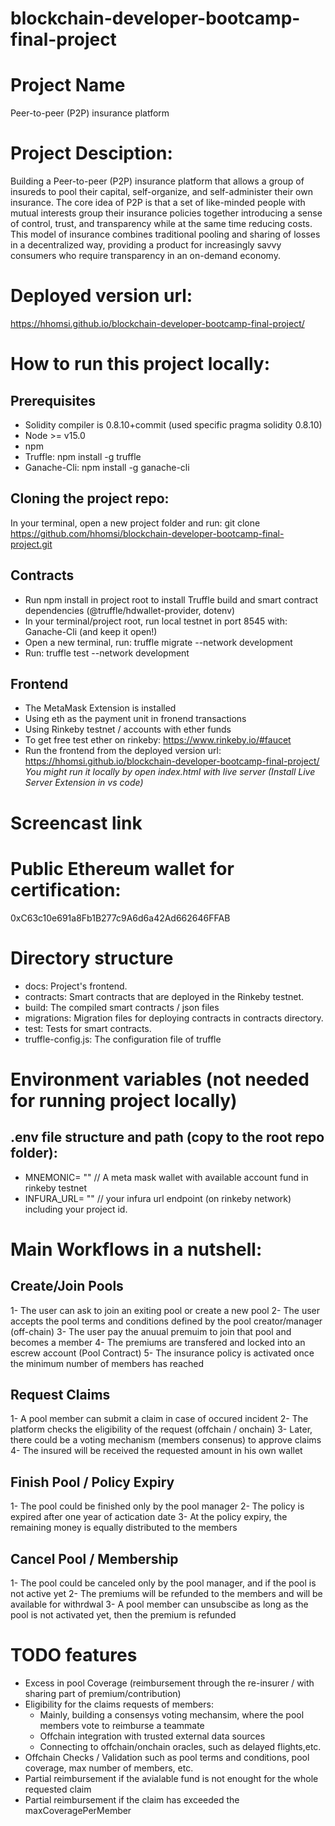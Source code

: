 # blockchain-developer-bootcamp-final-project

# Project Name

Peer-to-peer (P2P) insurance platform

# Project Desciption: 

Building a Peer-to-peer (P2P) insurance platform that allows a group of insureds to pool their capital, self-organize, and self-administer their own insurance. The core idea of P2P is that a set of like-minded people with mutual interests group their insurance policies together introducing a sense of control, trust, and transparency while at the same time reducing costs. This model of insurance combines traditional pooling and sharing of losses in a decentralized way, providing a product for increasingly savvy consumers who require transparency in an on-demand economy. 

# Deployed version url:

https://hhomsi.github.io/blockchain-developer-bootcamp-final-project/

# How to run this project locally:

## Prerequisites

- Solidity compiler is 0.8.10+commit (used specific pragma solidity 0.8.10)
- Node >= v15.0
- npm
- Truffle: npm install -g truffle
- Ganache-Cli: npm install -g ganache-cli

## Cloning the project repo:

In your terminal, open a new project folder and run:
  git clone https://github.com/hhomsi/blockchain-developer-bootcamp-final-project.git

## Contracts

- Run npm install in project root to install Truffle build and smart contract dependencies (@truffle/hdwallet-provider, dotenv)
- In your terminal/project root, run local testnet in port 8545 with: Ganache-Cli (and keep it open!)
- Open a new terminal, run: truffle migrate --network development
- Run: truffle test --network development

## Frontend

- The MetaMask Extension is installed
- Using eth as the payment unit in fronend transactions
- Using Rinkeby testnet / accounts with ether funds
- To get free test ether on rinkeby: https://www.rinkeby.io/#faucet
- Run the frontend from the deployed version url: https://hhomsi.github.io/blockchain-developer-bootcamp-final-project/
  *You might run it locally by open index.html with live server (Install Live Server Extension in vs code)*

# Screencast link

# Public Ethereum wallet for certification:

0xC63c10e691a8Fb1B277c9A6d6a42Ad662646FFAB

# Directory structure

- docs: Project's frontend.
- contracts: Smart contracts that are deployed in the Rinkeby testnet.
- build: The compiled smart contracts / json files
- migrations: Migration files for deploying contracts in contracts directory.
- test: Tests for smart contracts.
- truffle-config.js: The configuration file of truffle

# Environment variables (not needed for running project locally)

## .env file structure and path (copy to the root repo folder):
  - MNEMONIC= ""    // A meta mask wallet with available account fund in rinkeby testnet
  - INFURA_URL= ""  // your infura url endpoint (on rinkeby network) including your project id.

# Main Workflows in a nutshell:

## Create/Join Pools

  1- The user can ask to join an exiting pool or create a new pool
  2- The user accepts the pool terms and conditions defined by the pool creator/manager (off-chain)
  3- The user pay the anuual premuim to join that pool and becomes a member
  4- The premiums are transfered and locked into an escrew account (Pool Contract)
  5- The insurance policy is activated once the minimum number of members has reached
  
## Request Claims

  1- A pool member can submit a claim in case of occured incident
  2- The platform checks the eligibility of the request (offchain / onchain)
  3- Later, there could be a voting mechanism (members consenus) to approve claims
  4- The insured will be received the requested amount in his own wallet

## Finish Pool / Policy Expiry

  1- The pool could be finished only by the pool manager
  2- The policy is expired after one year of actication date
  3- At the policy expiry, the remaining money is equally distributed to the members

## Cancel Pool / Membership

  1- The pool could be canceled only by the pool manager, and if the pool is not active yet
  2- The premiums will be refunded to the members and will be available for withrdwal
  3- A pool member can unsubscibe as long as the pool is not activated yet, then the premium is refunded  

# TODO features

- Excess in pool Coverage (reimbursement through the re-insurer / with sharing part of premium/contribution)
- Eligibility for the claims requests of members:
    - Mainly, building a consensys voting mechansim, where the pool members vote to reimburse a teammate
    - Offchain integration with trusted external data sources
    - Connecting to offchain/onchain oracles, such as delayed flights,etc.
- Offchain Checks / Validation such as pool terms and conditions, pool coverage, max number of members, etc.
- Partial reimbursement if the avialable fund is not enought for the whole requested claim
- Partial reimbursement if the claim has exceeded the maxCoveragePerMember
